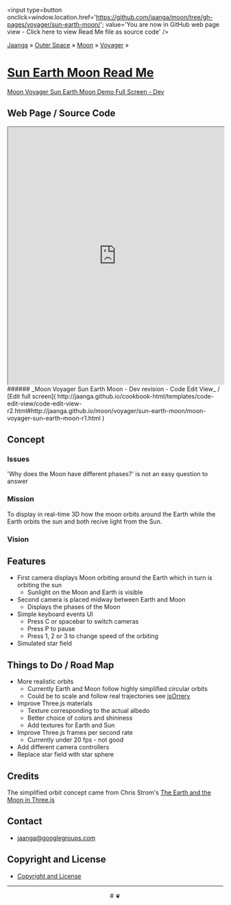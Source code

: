 <span style=display:none; >[You are now in a GitHub source code view - click here to view this read me file as a web page]( http://jaanga.github.io/moon/voyager/sun-earth-moon/index.html "View file as a web page." ) </span>
<input type=button onclick=window.location.href='https://github.com/jaanga/moon/tree/gh-pages/voyager/sun-earth-moon/'; value='You are now in GitHub web page view - Click here to view Read Me file as source code' />

[Jaanga]( http://jaanga.github.io/ ) &raquo; [Outer Space]( http://jaanga.github.io/outer-space/ ) &raquo;  [Moon]( http://jaanga.github.io/moon/ ) &raquo; [Voyager]( http://jaanga.github.io/moon/voyager/ ) &raquo;

[Sun Earth Moon Read Me]( index.html )
===

[Moon Voyager Sun Earth Moon Demo Full Screen - Dev]( http://jaanga.github.io/moon/voyager/sun-earth-moon/dev/ )


## Web Page / Source Code

<iframe class=ifr src=http://jaanga.github.io/cookbook-html/templates/code-edit-view/code-edit-view-r2.html#http://jaanga.github.io/moon/voyager/sun-earth-moon/moon-voyager-sun-earth-moon-r1.html width=100% height=600px ></iframe>  
###### _Moon Voyager Sun Earth Moon - Dev revision - Code Edit View_ /  [Edit full screen]( http://jaanga.github.io/cookbook-html/templates/code-edit-view/code-edit-view-r2.html#http://jaanga.github.io/moon/voyager/sun-earth-moon/moon-voyager-sun-earth-moon-r1.html )


## Concept

### Issues

'Why does the Moon have different phases?' is not an easy question to answer

### Mission

To display in real-time 3D how the moon orbits around the Earth while the Earth orbits the sun and both recive light from the Sun.

### Vision


## Features

* First camera displays Moon orbiting around the Earth which in turn is orbiting the sun
	* Sunlight on the Moon and Earth is visible
* Second camera is placed midway between Earth and Moon
	* Displays the phases of the Moon
* Simple keyboard events UI
	* Press C or spacebar to switch cameras
	* Press P to pause
	* Press 1, 2 or 3 to change speed of the orbiting
* Simulated star field

## Things to Do / Road Map

* More realistic orbits
	* Currently Earth and Moon follow highly simplified circular orbits
	* Could be to scale and follow real trajectories see [jsOrrery]( http://mgvez.github.io/jsorrery/ )
* Improve Three.js materials 
	* Texture corresponding to the actual albedo
	* Better choice of colors and shininess
	* Add textures for Earth and Sun
* Improve Three.js frames per second rate
	* Currently under 20 fps - not good
* Add different camera controllers
* Replace star field with star sphere

## Credits

The simplified orbit concept came from Chris Strom's [The Earth and the Moon in Three.js]( http://japhr.blogspot.com/2013/01/the-earth-and-moon-in-threejs.html )

## Contact

* jaanga@googlegroups.com

## Copyright and License

* [Copyright and License]( http://jaanga.github.io/#http://jaanga.github.io/jaanga-copyright-and-mit-license.md ) 

***

<center title="dingbat" >
# <a href=javascript:window.scrollTo(0,0); style=text-decoration:none; >❦</a>
</center>
